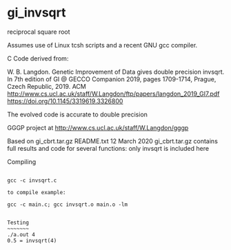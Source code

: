 # gi_invsqrt

reciprocal square root

Assumes use of Linux tcsh scripts and a recent GNU gcc compiler.

C Code derived from:

  W. B. Langdon. Genetic Improvement of Data gives double precision invsqrt.
  In  7th edition of GI @ GECCO Companion 2019, pages 1709-1714, Prague, Czech Republic, 2019. ACM 
  http://www.cs.ucl.ac.uk/staff/W.Langdon/ftp/papers/langdon_2019_GI7.pdf
  https://doi.org/10.1145/3319619.3326800

The evolved code is accurate to double precision

GGGP project at http://www.cs.ucl.ac.uk/staff/W.Langdon/gggp

Based on gi_cbrt.tar.gz README.txt 12 March 2020
gi_cbrt.tar.gz contains full results and code for several functions:
only invsqrt is included here


Compiling
~~~~~~~~~

gcc -c invsqrt.c

to compile example:

gcc -c main.c; gcc invsqrt.o main.o -lm


Testing
~~~~~~~
./a.out 4
0.5 = invsqrt(4)

